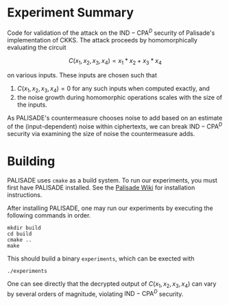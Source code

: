 # Experiment Summary

Code for validation of the attack on the $\mathsf{IND}-\mathsf{CPA}^D$ security of Palisade's
implementation of CKKS.
The attack proceeds by homomorphically evaluating the circuit

$$C(x_1, x_2, x_3, x_4) = x_1 * x_2 + x_3 * x_4$$

on various inputs. These inputs are chosen such that

1. $C(x_1, x_2, x_3, x_4) = 0$ for any such inputs when computed exactly, and
2. the noise growth during homomorphic operations scales with the size of the
   inputs.

As PALISADE's countermeasure chooses noise to add based on an estimate of the
(input-dependent) noise within ciphertexts, we can break $\mathsf{IND}-\mathsf{CPA}^D$ security via
examining the size of noise the countermeasure adds.

# Building

PALISADE uses `cmake` as a build system.
To run our experiments, you must first have PALISADE installed.
See the [Palisade Wiki](https://gitlab.com/palisade/palisade-release/-/wikis/home) for installation instructions.

After installing PALISADE, one may run our experiments by executing the
following commands in order.

```
mkdir build
cd build
cmake ..
make
```

This should build a binary `experiments`, which can be exected with

```
./experiments
```

One can see directly that the decrypted output of $C(x_1,x_2,x_3,x_4)$ can vary by
several orders of magnitude, violating $\mathsf{IND}-\mathsf{CPA}^D$ security.

